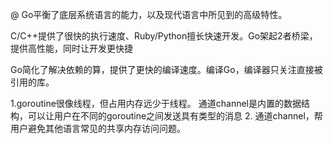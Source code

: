 @
Go平衡了底层系统语言的能力，以及现代语言中所见到的高级特性。

C/C++提供了很快的执行速度、Ruby/Python擅长快速开发。Go架起2者桥梁，提供高性能，同时让开发更快捷

Go简化了解决依赖的算，提供了更快的编译速度。编译Go，编译器只关注直接被引用的库。

1.goroutine很像线程，但占用内存远少于线程。
通道channel是内置的数据结构，可以让用户在不同的goroutine之间发送具有类型的消息
2. 通道channel，帮用户避免其他语言常见的共享内存访问问题。